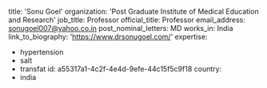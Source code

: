 title: 'Sonu Goel'
organization: 'Post Graduate Institute of Medical Education and Research'
job_title: Professor
official_title: Professor
email_address: sonugoel007@yahoo.co.in
post_nominal_letters: MD
works_in: India
link_to_biography: 'https://www.drsonugoel.com/'
expertise:
  - hypertension
  - salt
  - transfat
id: a55317a1-4c2f-4e4d-9efe-44c15f5c9f18
country:
  - india
